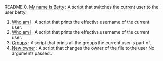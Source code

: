 README
0. [My name is Betty](./0-iam_betty) : A script that switches the current user to the user betty.
1. [Who am I](./1-who_am_i) : A script that prints the effective username of the current user.
1. [Who am I](./1-who_am_i) : A script that prints the effective username of the current user.
2. [Groups](./2-groups) : A script that prints all the groups the current user is part of.
3. [New owner](./3-new_owner) : A script that changes the owner of the file  to the user No arguments passed..
